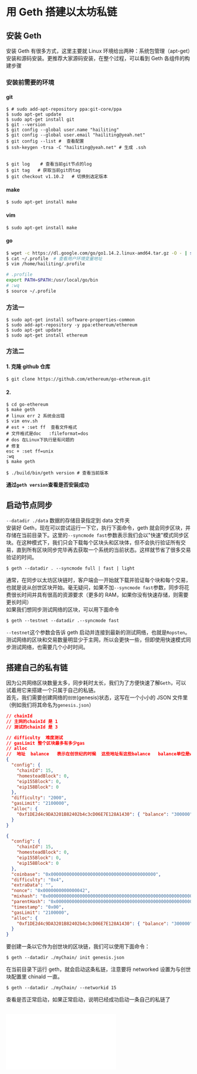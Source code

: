 # 用 Geth 搭建以太坊私链

## 安装 Geth

安装 Geth 有很多方式，这里主要就 Linux 环境给出两种：系统包管理（apt-get）安装和源码安装。更推荐大家源码安装，在整个过程，可以看到 Geth 各组件的构建步骤

### 安装前需要的环境

#### git

```shell
$ # sudo add-apt-repository ppa:git-core/ppa
$ sudo apt-get update
$ sudo apt-get install git
$ git --version
$ git config --global user.name "hailiting"
$ git config --global user.email "hailiting@yeah.net"
$ git config --list #  查看配置
$ ssh-keygen -trsa -C "hailiting@yeah.net" # 生成 .ssh


$ git log    # 查看当前git节点的log
$ git tag   # 获取当前git的tag
$ git checkout v1.10.2   # 切换到选定版本
```

#### make

```shell
$ sudo apt-get install make
```

#### vim

```shell
$ sudo apt-get install make
```

#### go

```sh
$ wget -c https://dl.google.com/go/go1.14.2.linux-amd64.tar.gz -O - | sudo tar -xz -C /usr/local
$ cat ~/.profile  # 查看用户环境变量地址
$ vim /home/hailiting/.profile

# .profile
export PATH=$PATH:/usr/local/go/bin
# :wq
$ source ~/.profile
```

### 方法一

```shell
$ sudo apt-get install software-properties-common
$ sudo add-apt-repository -y ppa:ethereum/ethereum
$ sudo apt-get update
$ sudo apt-get install ethereum
```

### 方法二

#### 1. 克隆 github 仓库

```shell
$ git clone https://github.com/ethereum/go-ethereum.git
```

#### 2.

```shell
$ cd go-ethereum
$ make geth
# linux err 2 系统会出错
$ vim env.sh
# est + :set ff  查看文件格式
# 文件格式是doc   :fileformat=dos
# dos 在Linux下执行是有问题的
# 修复
esc + :set ff=unix
:wq
$ make geth

$ ./build/bin/geth version # 查看当前版本
```

**通过`geth version`查看是否安装成功**

## 启动节点同步

`--datadir ./data` 数据的存储目录指定到 data 文件夹  
安装好 Geth，现在可以尝试运行一下它，执行下面命令，geth 就会同步区块，并存储在当前目录下。这里的`--syncmode fast`参数表示我们会以"快速"模式同步区块。在这种模式下，我们只会下载每个区块头和区块体，但不会执行验证所有交易，直到所有区块同步完毕再去获取一个系统的当前状态。这样就节省了很多交易验证的时间。

```shell
$ geth --datadir . --syncmode full | fast | light
```

通常，在同步以太坊区块链时，客户端会一开始就下载并验证每个块和每个交易，也就是说从创世区块开始。毫无疑问，如果不加`--syncmode fast`参数，同步将花费很长时间并具有很高的资源要求（更多的 RAM，如果你没有快速存储，则需要更长时间）  
如果我们想同步测试网络的区块，可以用下面命令

```shell
$ geth --testnet --datadir .--syncmode fast
```

`--testnet`这个参数会告诉 geth 启动并连接到最新的测试网络，也就是`Ropsten`。测试网络的区块和交易数量明显少于主网，所以会更快一些，但即使用快速模式同步测试网络，也需要几个小时时间。

## 搭建自己的私有链

因为公共网络区块数量太多，同步耗时太长，我们为了方便快速了解`Geth`，可以试着用它来搭建一个只属于自己的私链。  
首先，我们需要创建网络的`创世`(genesis)状态，这写在一个小小的 JSON 文件里（例如我们将其命名为`genesis.json`）

```json
// chainId
// 主网的chainId 是 1
// 测试的chainId 是 3

// difficulty  难度测试
// gasLimit 整个区块最多有多少gas
// alloc
//  地址  balance   表示在创世纪的时候  这些地址有这些balance   balance单位是wei
{
  "config": {
    "chainId": 15,
    "homesteadBlock": 0,
    "eip155Block": 0,
    "eip158Block": 0
  },
  "difficulty": "2000",
  "gasLimit": "2100000",
  "alloc": {
    "0xf1DE2d4c9DA3201B82402b4c3cD06E7E128A1430": { "balance": "300000" }
  }
}

{
  "config": {
    "chainId": 15,
    "homesteadBlock": 0,
    "eip155Block": 0,
    "eip158Block": 0
  },
  "coinbase": "0x0000000000000000000000000000000000000000",
  "difficulty": "0x4",
  "extraData": "",
  "nonce": "0x0000000000000042",
  "mixhash": "0x0000000000000000000000000000000000000000000000000000000000000000",
  "parentHash": "0x0000000000000000000000000000000000000000000000000000000000000000",
  "timestamp": "0x00",
  "gasLimit": "2100000",
  "alloc": {
    "0xf1DE2d4c9DA3201B82402b4c3cD06E7E128A1430": { "balance": "300000" }
  }
}
```

要创建一条以它作为创世块的区块链，我们可以使用下面命令：

```shell
$ geth --datadir ./myChain/ init genesis.json
```

在当前目录下运行 geth，就会启动这条私链，注意要将 networked 设置为与创世块配置里 chinaId 一直。

```shell
$ geth --datadir ./myChain/ --networkid 15
```

查看是否正常启动，如果正常启动，说明已经成功启动一条自己的私链了

## ![启动控制台及控制台操作](./geth控制台操作.md)
